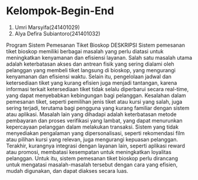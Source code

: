 # Kelompok-Begin-End
1. Umri Marsyifa(241401029)
2. Alya Defira Subiantoro(241401032)
   
Program Sistem Pemesanan Tiket Bioskop
DESKRIPSI
  Sistem pemesanan tiket bioskop memiliki berbagai masalah yang perlu diatasi untuk meningkatkan kenyamanan dan efisiensi layanan. Salah satu masalah utama adalah keterbatasan akses dan antrean fisik yang sering dialami oleh pelanggan yang membeli tiket langsung di bioskop, yang mengurangi kenyamanan dan efisiensi waktu. Selain itu, pengelolaan jadwal dan ketersediaan tiket yang kurang efisien juga menjadi tantangan, karena informasi terkait ketersediaan tiket tidak selalu diperbarui secara real-time, yang dapat menyebabkan kebingungan bagi pelanggan. Kesalahan dalam pemesanan tiket, seperti pemilihan jenis tiket atau kursi yang salah, juga sering terjadi, terutama bagi pengguna yang kurang familiar dengan sistem atau aplikasi. Masalah lain yang dihadapi adalah keterbatasan metode pembayaran dan proses verifikasi yang lambat, yang dapat menurunkan kepercayaan pelanggan dalam melakukan transaksi. Sistem yang tidak menyediakan pengalaman yang dipersonalisasi, seperti rekomendasi film atau pilihan kursi yang relevan, juga mengurangi kepuasan pelanggan. Terakhir, kurangnya integrasi dengan layanan lain, seperti aplikasi reward atau promosi, membatasi kesempatan untuk meningkatkan loyalitas pelanggan. Untuk itu, sistem pemesanan tiket bioskop perlu dirancang untuk mengatasi masalah-masalah tersebut dengan cara yang efisien, mudah digunakan, dan dapat diakses secara luas.
